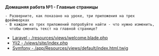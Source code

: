 **Домашняя работа №1 - Главные страницы**
```
- Разверните, как показано на уроке, три приложения на трех фреймворках
- В каждом из трех приложений попробуйте найти - что нужно изменить, 
  чтобы сменить текст на главной странице?
```
* [Laravel - /resources/views/welcome.blade.php](https://github.com/skiphog/profit-laravel/blob/master/resources/views/welcome.blade.php)
* [Yii2 - /views/site/index.php](https://github.com/skiphog/profit-yii2/blob/master/views/site/index.php)
* [Symfony - /app/Resources/views/default/index.html.twig](https://github.com/skiphog/profit-symfony/blob/master/app/Resources/views/default/index.html.twig)
